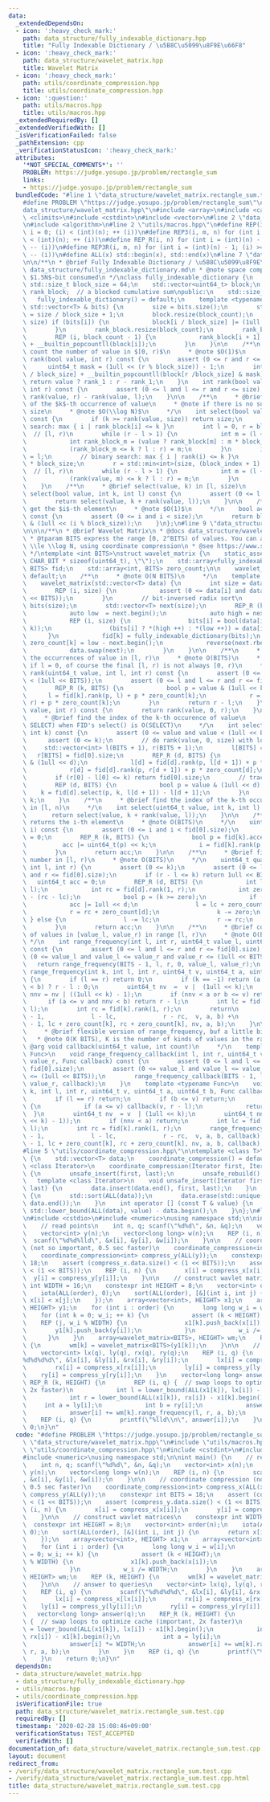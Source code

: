 ```yaml
---
data:
  _extendedDependsOn:
  - icon: ':heavy_check_mark:'
    path: data_structure/fully_indexable_dictionary.hpp
    title: "Fully Indexable Dictionary / \u5B8C\u5099\u8F9E\u66F8"
  - icon: ':heavy_check_mark:'
    path: data_structure/wavelet_matrix.hpp
    title: Wavelet Matrix
  - icon: ':heavy_check_mark:'
    path: utils/coordinate_compression.hpp
    title: utils/coordinate_compression.hpp
  - icon: ':question:'
    path: utils/macros.hpp
    title: utils/macros.hpp
  _extendedRequiredBy: []
  _extendedVerifiedWith: []
  _isVerificationFailed: false
  _pathExtension: cpp
  _verificationStatusIcon: ':heavy_check_mark:'
  attributes:
    '*NOT_SPECIAL_COMMENTS*': ''
    PROBLEM: https://judge.yosupo.jp/problem/rectangle_sum
    links:
    - https://judge.yosupo.jp/problem/rectangle_sum
  bundledCode: "#line 1 \"data_structure/wavelet_matrix.rectangle_sum.test.cpp\"\n\
    #define PROBLEM \"https://judge.yosupo.jp/problem/rectangle_sum\"\n#line 2 \"\
    data_structure/wavelet_matrix.hpp\"\n#include <array>\n#include <cassert>\n#include\
    \ <climits>\n#include <cstdint>\n#include <vector>\n#line 2 \"data_structure/fully_indexable_dictionary.hpp\"\
    \n#include <algorithm>\n#line 2 \"utils/macros.hpp\"\n#define REP(i, n) for (int\
    \ i = 0; (i) < (int)(n); ++ (i))\n#define REP3(i, m, n) for (int i = (m); (i)\
    \ < (int)(n); ++ (i))\n#define REP_R(i, n) for (int i = (int)(n) - 1; (i) >= 0;\
    \ -- (i))\n#define REP3R(i, m, n) for (int i = (int)(n) - 1; (i) >= (int)(m);\
    \ -- (i))\n#define ALL(x) std::begin(x), std::end(x)\n#line 7 \"data_structure/fully_indexable_dictionary.hpp\"\
    \n\n/**\n * @brief Fully Indexable Dictionary / \u5B8C\u5099\u8F9E\u66F8\n * @docs\
    \ data_structure/fully_indexable_dictionary.md\n * @note space complexity $o(N)$.\
    \ $1.5N$-bit consumed\n */\nclass fully_indexable_dictionary {\n    static constexpr\
    \ std::size_t block_size = 64;\n    std::vector<uint64_t> block;\n    std::vector<int32_t>\
    \ rank_block;  // a blocked cumulative sum\npublic:\n    std::size_t size;\n \
    \   fully_indexable_dictionary() = default;\n    template <typename T>\n    fully_indexable_dictionary(const\
    \ std::vector<T> & bits) {\n        size = bits.size();\n        std::size_t block_count\
    \ = size / block_size + 1;\n        block.resize(block_count);\n        REP (i,\
    \ size) if (bits[i]) {\n            block[i / block_size] |= (1ull << (i % block_size));\n\
    \        }\n        rank_block.resize(block_count);\n        rank_block[0] = 0;\n\
    \        REP (i, block_count - 1) {\n            rank_block[i + 1] = rank_block[i]\
    \ + __builtin_popcountll(block[i]);\n        }\n    }\n\n    /**\n     * @brief\
    \ count the number of value in $[0, r)$\n     * @note $O(1)$\n     */\n    int\
    \ rank(bool value, int r) const {\n        assert (0 <= r and r <= size);\n  \
    \      uint64_t mask = (1ull << (r % block_size)) - 1;\n        int rank_1 = rank_block[r\
    \ / block_size] + __builtin_popcountll(block[r /block_size] & mask);\n       \
    \ return value ? rank_1 : r - rank_1;\n    }\n    int rank(bool value, int l,\
    \ int r) const {\n        assert (0 <= l and l <= r and r <= size);\n        return\
    \ rank(value, r) - rank(value, l);\n    }\n\n    /**\n     * @brief find the index\
    \ of the $k$-th occurrence of value\n     * @note if there is no such index, returns\
    \ size\n     * @note $O(\\log N)$\n     */\n    int select(bool value, int k)\
    \ const {\n        if (k >= rank(value, size)) return size;\n        // binary\
    \ search: max { i | rank_block[i] <= k }\n        int l = 0, r = block.size();\
    \  // [l, r)\n        while (r - l > 1) {\n            int m = (l + r) / 2;\n\
    \            int rank_block_m = (value ? rank_block[m] : m * block_size - rank_block[m]);\n\
    \            (rank_block_m <= k ? l : r) = m;\n        }\n        int block_index\
    \ = l;\n        // binary search: max { i | rank(i) <= k }\n        l = block_index\
    \ * block_size;\n        r = std::min<int>(size, (block_index + 1) * block_size);\
    \  // [l, r)\n        while (r - l > 1) {\n            int m = (l + r) / 2;\n\
    \            (rank(value, m) <= k ? l : r) = m;\n        }\n        return l;\n\
    \    }\n    /**\n     * @brief select(value, k) in [l, size)\n     */\n    int\
    \ select(bool value, int k, int l) const {\n        assert (0 <= l and l <= size);\n\
    \        return select(value, k + rank(value, l));\n    }\n\n    /**\n     * @brief\
    \ get the $i$-th element\n     * @note $O(1)$\n     */\n    bool access(int i)\
    \ const {\n        assert (0 <= i and i < size);\n        return block[i / block_size]\
    \ & (1ull << (i % block_size));\n    }\n};\n#line 9 \"data_structure/wavelet_matrix.hpp\"\
    \n\n\n/**\n * @brief Wavelet Matrix\n * @docs data_structure/wavelet_matrix.md\n\
    \ * @tparam BITS express the range [0, 2^BITS) of values. You can assume BITS\
    \ \\le \\log N, using coordinate compression\n * @see https://www.slideshare.net/pfi/ss-15916040\n\
    \ */\ntemplate <int BITS>\nstruct wavelet_matrix {\n    static_assert (BITS <\
    \ CHAR_BIT * sizeof(uint64_t), \"\");\n    std::array<fully_indexable_dictionary,\
    \ BITS> fid;\n    std::array<int, BITS> zero_count;\n\n    wavelet_matrix() =\
    \ default;\n    /**\n     * @note O(N BITS)\n     */\n    template <typename T>\n\
    \    wavelet_matrix(std::vector<T> data) {\n        int size = data.size();\n\
    \        REP (i, size) {\n            assert (0 <= data[i] and data[i] < (1ull\
    \ << BITS));\n        }\n        // bit-inversed radix sort\n        std::vector<char>\
    \ bits(size);\n        std::vector<T> next(size);\n        REP_R (k, BITS) {\n\
    \            auto low  = next.begin();\n            auto high = next.rbegin();\n\
    \            REP (i, size) {\n                bits[i] = bool(data[i] & (1ull <<\
    \ k));\n                (bits[i] ? *(high ++) : *(low ++)) = data[i];\n      \
    \      }\n            fid[k] = fully_indexable_dictionary(bits);\n           \
    \ zero_count[k] = low - next.begin();\n            reverse(next.rbegin(), high);\n\
    \            data.swap(next);\n        }\n    }\n\n    /**\n     * @brief count\
    \ the occurrences of value in [l, r)\n     * @note O(BITS)\n     * @note even\
    \ if l = 0, of course the final [l, r) is not always [0, r)\n     */\n    int\
    \ rank(uint64_t value, int l, int r) const {\n        assert (0 <= value and value\
    \ < (1ull << BITS));\n        assert (0 <= l and l <= r and r <= fid[0].size);\n\
    \        REP_R (k, BITS) {\n            bool p = value & (1ull << k);\n      \
    \      l = fid[k].rank(p, l) + p * zero_count[k];\n            r = fid[k].rank(p,\
    \ r) + p * zero_count[k];\n        }\n        return r - l;\n    }\n    int rank(uint64_t\
    \ value, int r) const {\n        return rank(value, 0, r);\n    }\n\n    /**\n\
    \     * @brief find the index of the k-th occurence of value\n     * @note O(BITS\
    \ SELECT) when FID's select() is O(SELECT)\n     */\n    int select(uint64_t value,\
    \ int k) const {\n        assert (0 <= value and value < (1ull << BITS));\n  \
    \      assert (0 <= k);\n        // do rank(value, 0, size) with logging\n   \
    \     std::vector<int> l(BITS + 1), r(BITS + 1);\n        l[BITS] = 0;\n     \
    \   r[BITS] = fid[0].size;\n        REP_R (d, BITS) {\n            bool p = value\
    \ & (1ull << d);\n            l[d] = fid[d].rank(p, l[d + 1]) + p * zero_count[d];\n\
    \            r[d] = fid[d].rank(p, r[d + 1]) + p * zero_count[d];\n        }\n\
    \        if (r[0] - l[0] <= k) return fid[0].size;\n        // trace the log inversely\n\
    \        REP (d, BITS) {\n            bool p = value & (1ull << d);\n        \
    \    k = fid[d].select(p, k, l[d + 1]) - l[d + 1];\n        }\n        return\
    \ k;\n    }\n    /**\n     * @brief find the index of the k-th occurence of value\
    \ in [l, n)\n     */\n    int select(uint64_t value, int k, int l) const {\n \
    \       return select(value, k + rank(value, l));\n    }\n\n    /**\n     * @brief\
    \ returns the i-th element\n     * @note O(BITS)\n     */\n    uint64_t access(int\
    \ i) const {\n        assert (0 <= i and i < fid[0].size);\n        uint64_t acc\
    \ = 0;\n        REP_R (k, BITS) {\n            bool p = fid[k].access(i);\n  \
    \          acc |= uint64_t(p) << k;\n            i = fid[k].rank(p, i) + p * zero_count[k];\n\
    \        }\n        return acc;\n    }\n\n    /**\n     * @brief find the k-th\
    \ number in [l, r)\n     * @note O(BITS)\n     */\n    uint64_t quantile(int k,\
    \ int l, int r) {\n        assert (0 <= k);\n        assert (0 <= l and l <= r\
    \ and r <= fid[0].size);\n        if (r - l <= k) return 1ull << BITS;\n     \
    \   uint64_t acc = 0;\n        REP_R (d, BITS) {\n            int lc = fid[d].rank(1,\
    \ l);\n            int rc = fid[d].rank(1, r);\n            int zero = (r - l)\
    \ - (rc - lc);\n            bool p = (k >= zero);\n            if (p) {\n    \
    \            acc |= 1ull << d;\n                l = lc + zero_count[d];\n    \
    \            r = rc + zero_count[d];\n                k -= zero;\n           \
    \ } else {\n                l -= lc;\n                r -= rc;\n            }\n\
    \        }\n        return acc;\n    }\n\n    /**\n     * @brief count the number\
    \ of values in [value_l, value_r) in range [l, r)\n     * @note O(BITS)\n    \
    \ */\n    int range_frequency(int l, int r, uint64_t value_l, uint64_t value_r)\
    \ const {\n        assert (0 <= l and l <= r and r <= fid[0].size);\n        assert\
    \ (0 <= value_l and value_l <= value_r and value_r <= (1ull << BITS));\n     \
    \   return range_frequency(BITS - 1, l, r, 0, value_l, value_r);\n    }\n    int\
    \ range_frequency(int k, int l, int r, uint64_t v, uint64_t a, uint64_t b) const\
    \ {\n        if (l == r) return 0;\n        if (k == -1) return (a <= v and v\
    \ < b) ? r - l : 0;\n        uint64_t nv  =  v |  (1ull << k);\n        uint64_t\
    \ nnv = nv | ((1ull << k) - 1);\n        if (nnv < a or b <= v) return 0;\n  \
    \      if (a <= v and nnv < b) return r - l;\n        int lc = fid[k].rank(1,\
    \ l);\n        int rc = fid[k].rank(1, r);\n        return\n            range_frequency(k\
    \ - 1,             l - lc,             r - rc,  v, a, b) +\n            range_frequency(k\
    \ - 1, lc + zero_count[k], rc + zero_count[k], nv, a, b);\n    }\n\n    /**\n\
    \     * @brief flexible version of range_frequency, buf a little bit slow\n  \
    \   * @note O(K BITS), K is the number of kinds of values in the range\n     *\
    \ @arg void callback(uint64_t value, int count)\n     */\n    template <typename\
    \ Func>\n    void range_frequency_callback(int l, int r, uint64_t value_l, uint64_t\
    \ value_r, Func callback) const {\n        assert (0 <= l and l <= r and r <=\
    \ fid[0].size);\n        assert (0 <= value_l and value_l <= value_r and value_r\
    \ <= (1ull << BITS));\n        range_frequency_callback(BITS - 1, l, r, 0, value_l,\
    \ value_r, callback);\n    }\n    template <typename Func>\n    void range_frequency_callback(int\
    \ k, int l, int r, uint64_t v, uint64_t a, uint64_t b, Func callback) const {\n\
    \        if (l == r) return;\n        if (b <= v) return;\n        if (k == -1)\
    \ {\n            if (a <= v) callback(v, r - l);\n            return;\n      \
    \  }\n        uint64_t nv  = v  | (1ull << k);\n        uint64_t nnv = nv | (((1ull\
    \ << k) - 1));\n        if (nnv < a) return;\n        int lc = fid[k].rank(1,\
    \ l);\n        int rc = fid[k].rank(1, r);\n        range_frequency_callback(k\
    \ - 1,             l - lc,             r - rc,  v, a, b, callback);\n        range_frequency_callback(k\
    \ - 1, lc + zero_count[k], rc + zero_count[k], nv, a, b, callback);\n    }\n};\n\
    #line 5 \"utils/coordinate_compression.hpp\"\n\ntemplate <class T>\nstruct coordinate_compression\
    \ {\n    std::vector<T> data;\n    coordinate_compression() = default;\n    template\
    \ <class Iterator>\n    coordinate_compression(Iterator first, Iterator last)\
    \ {\n        unsafe_insert(first, last);\n        unsafe_rebuild();\n    }\n \
    \   template <class Iterator>\n    void unsafe_insert(Iterator first, Iterator\
    \ last) {\n        data.insert(data.end(), first, last);\n    }\n    void unsafe_rebuild()\
    \ {\n        std::sort(ALL(data));\n        data.erase(std::unique(ALL(data)),\
    \ data.end());\n    }\n    int operator [] (const T & value) {\n        return\
    \ std::lower_bound(ALL(data), value) - data.begin();\n    }\n};\n#line 6 \"data_structure/wavelet_matrix.rectangle_sum.test.cpp\"\
    \n#include <cstdio>\n#include <numeric>\nusing namespace std;\n\nint main() {\n\
    \    // read points\n    int n, q; scanf(\"%d%d\", &n, &q);\n    vector<int> x(n);\n\
    \    vector<int> y(n);\n    vector<long long> w(n);\n    REP (i, n) {\n      \
    \  scanf(\"%d%d%lld\", &x[i], &y[i], &w[i]);\n    }\n\n    // coordinate compression\
    \ (not so important, 0.5 sec faster)\n    coordinate_compression<int> compress_x(ALL(x));\n\
    \    coordinate_compression<int> compress_y(ALL(y));\n    constexpr int BITS =\
    \ 18;\n    assert (compress_x.data.size() < (1 << BITS));\n    assert (compress_y.data.size()\
    \ < (1 << BITS));\n    REP (i, n) {\n        x[i] = compress_x[x[i]];\n      \
    \  y[i] = compress_y[y[i]];\n    }\n\n    // construct wavlet matrices\n    constexpr\
    \ int WIDTH = 16;\n    constexpr int HEIGHT = 8;\n    vector<int> order(n);\n\
    \    iota(ALL(order), 0);\n    sort(ALL(order), [&](int i, int j) {\n        return\
    \ x[i] < x[j];\n    });\n    array<vector<int>, HEIGHT> x1;\n    array<vector<int>,\
    \ HEIGHT> y1;\n    for (int i : order) {\n        long long w_i = w[i];\n    \
    \    for (int k = 0; w_i; ++ k) {\n            assert (k < HEIGHT);\n        \
    \    REP (j, w_i % WIDTH) {\n                x1[k].push_back(x[i]);\n        \
    \        y1[k].push_back(y[i]);\n            }\n            w_i /= WIDTH;\n  \
    \      }\n    }\n    array<wavelet_matrix<BITS>, HEIGHT> wm;\n    REP (k, HEIGHT)\
    \ {\n        wm[k] = wavelet_matrix<BITS>(y1[k]);\n    }\n\n    // answer to queries\n\
    \    vector<int> lx(q), ly(q), rx(q), ry(q);\n    REP (i, q) {\n        scanf(\"\
    %d%d%d%d\", &lx[i], &ly[i], &rx[i], &ry[i]);\n        lx[i] = compress_x[lx[i]];\n\
    \        rx[i] = compress_x[rx[i]];\n        ly[i] = compress_y[ly[i]];\n    \
    \    ry[i] = compress_y[ry[i]];\n    }\n    vector<long long> answer(q);\n   \
    \ REP_R (k, HEIGHT) {\n        REP (i, q) {  // swap loops to optimize cache (important,\
    \ 2x faster)\n            int l = lower_bound(ALL(x1[k]), lx[i]) - x1[k].begin();\n\
    \            int r = lower_bound(ALL(x1[k]), rx[i]) - x1[k].begin();\n       \
    \     int a = ly[i];\n            int b = ry[i];\n            answer[i] *= WIDTH;\n\
    \            answer[i] += wm[k].range_frequency(l, r, a, b);\n        }\n    }\n\
    \    REP (i, q) {\n        printf(\"%lld\\n\", answer[i]);\n    }\n    return\
    \ 0;\n}\n"
  code: "#define PROBLEM \"https://judge.yosupo.jp/problem/rectangle_sum\"\n#include\
    \ \"data_structure/wavelet_matrix.hpp\"\n#include \"utils/macros.hpp\"\n#include\
    \ \"utils/coordinate_compression.hpp\"\n#include <cstdint>\n#include <cstdio>\n\
    #include <numeric>\nusing namespace std;\n\nint main() {\n    // read points\n\
    \    int n, q; scanf(\"%d%d\", &n, &q);\n    vector<int> x(n);\n    vector<int>\
    \ y(n);\n    vector<long long> w(n);\n    REP (i, n) {\n        scanf(\"%d%d%lld\"\
    , &x[i], &y[i], &w[i]);\n    }\n\n    // coordinate compression (not so important,\
    \ 0.5 sec faster)\n    coordinate_compression<int> compress_x(ALL(x));\n    coordinate_compression<int>\
    \ compress_y(ALL(y));\n    constexpr int BITS = 18;\n    assert (compress_x.data.size()\
    \ < (1 << BITS));\n    assert (compress_y.data.size() < (1 << BITS));\n    REP\
    \ (i, n) {\n        x[i] = compress_x[x[i]];\n        y[i] = compress_y[y[i]];\n\
    \    }\n\n    // construct wavlet matrices\n    constexpr int WIDTH = 16;\n  \
    \  constexpr int HEIGHT = 8;\n    vector<int> order(n);\n    iota(ALL(order),\
    \ 0);\n    sort(ALL(order), [&](int i, int j) {\n        return x[i] < x[j];\n\
    \    });\n    array<vector<int>, HEIGHT> x1;\n    array<vector<int>, HEIGHT> y1;\n\
    \    for (int i : order) {\n        long long w_i = w[i];\n        for (int k\
    \ = 0; w_i; ++ k) {\n            assert (k < HEIGHT);\n            REP (j, w_i\
    \ % WIDTH) {\n                x1[k].push_back(x[i]);\n                y1[k].push_back(y[i]);\n\
    \            }\n            w_i /= WIDTH;\n        }\n    }\n    array<wavelet_matrix<BITS>,\
    \ HEIGHT> wm;\n    REP (k, HEIGHT) {\n        wm[k] = wavelet_matrix<BITS>(y1[k]);\n\
    \    }\n\n    // answer to queries\n    vector<int> lx(q), ly(q), rx(q), ry(q);\n\
    \    REP (i, q) {\n        scanf(\"%d%d%d%d\", &lx[i], &ly[i], &rx[i], &ry[i]);\n\
    \        lx[i] = compress_x[lx[i]];\n        rx[i] = compress_x[rx[i]];\n    \
    \    ly[i] = compress_y[ly[i]];\n        ry[i] = compress_y[ry[i]];\n    }\n \
    \   vector<long long> answer(q);\n    REP_R (k, HEIGHT) {\n        REP (i, q)\
    \ {  // swap loops to optimize cache (important, 2x faster)\n            int l\
    \ = lower_bound(ALL(x1[k]), lx[i]) - x1[k].begin();\n            int r = lower_bound(ALL(x1[k]),\
    \ rx[i]) - x1[k].begin();\n            int a = ly[i];\n            int b = ry[i];\n\
    \            answer[i] *= WIDTH;\n            answer[i] += wm[k].range_frequency(l,\
    \ r, a, b);\n        }\n    }\n    REP (i, q) {\n        printf(\"%lld\\n\", answer[i]);\n\
    \    }\n    return 0;\n}\n"
  dependsOn:
  - data_structure/wavelet_matrix.hpp
  - data_structure/fully_indexable_dictionary.hpp
  - utils/macros.hpp
  - utils/coordinate_compression.hpp
  isVerificationFile: true
  path: data_structure/wavelet_matrix.rectangle_sum.test.cpp
  requiredBy: []
  timestamp: '2020-02-28 15:08:46+09:00'
  verificationStatus: TEST_ACCEPTED
  verifiedWith: []
documentation_of: data_structure/wavelet_matrix.rectangle_sum.test.cpp
layout: document
redirect_from:
- /verify/data_structure/wavelet_matrix.rectangle_sum.test.cpp
- /verify/data_structure/wavelet_matrix.rectangle_sum.test.cpp.html
title: data_structure/wavelet_matrix.rectangle_sum.test.cpp
---
```

